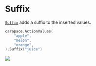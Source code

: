 # Suffix

[`Suffix`] adds a suffix to the inserted values.

```go
carapace.ActionValues(
	"apple",
	"melon",
	"orange",
).Suffix("juice")
```

![](./suffix.cast)

[`Suffix`]: https://pkg.go.dev/github.com/carapace-sh/carapace#Action.Suffix
